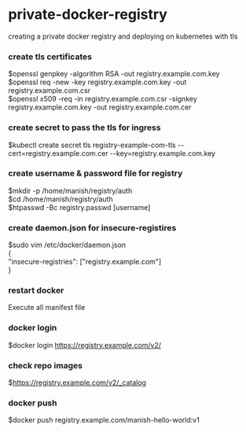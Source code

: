 # private-docker-registry
creating a private docker registry and deploying on kubernetes with tls  

### create tls certificates  
$openssl genpkey -algorithm RSA -out registry.example.com.key  
$openssl req -new -key registry.example.com.key -out registry.example.com.csr  
$openssl x509 -req -in registry.example.com.csr -signkey registry.example.com.key -out registry.example.com.cer  

### create secret to pass the tls for ingress
$kubectl create secret tls registry-example-com-tls --cert=registry.example.com.cer --key=registry.example.com.key  

### create username & password file for registry
$mkdir -p /home/manish/registry/auth  
$cd /home/manish/registry/auth  
$htpasswd -Bc registry.passwd [username]  

### create daemon.json for insecure-registires  
$sudo vim /etc/docker/daemon.json  
{  
  "insecure-registries": ["registry.example.com"]  
}  

### restart docker  
Execute all manifest file  

### docker login  
$docker login https://registry.example.com/v2/  

### check repo images  
$https://registry.example.com/v2/_catalog  

### docker push  
$docker push registry.example.com/manish-hello-world:v1  
